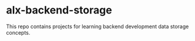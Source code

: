 # alx-backend-storage
This repo contains projects for learning backend development data storage concepts.
